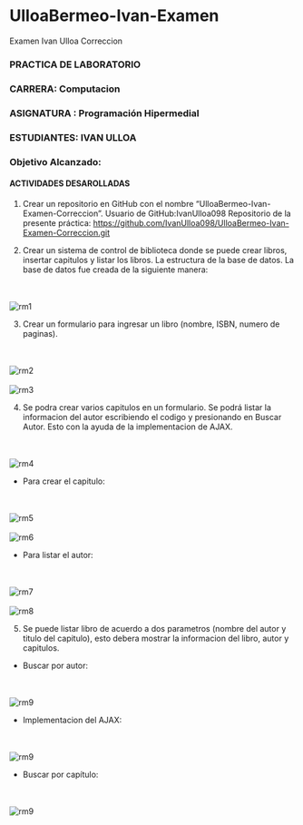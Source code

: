 # UlloaBermeo-Ivan-Examen
Examen Ivan Ulloa Correccion
### PRACTICA DE LABORATORIO
### CARRERA: Computacion
### ASIGNATURA : Programación Hipermedial
### ESTUDIANTES: IVAN ULLOA
### Objetivo Alcanzado:
#### ACTIVIDADES DESAROLLADAS
1.  Crear un repositorio en GitHub con el nombre “UlloaBermeo-Ivan-Examen-Correccion”.
	Usuario de GitHub:IvanUlloa098
	Repositorio de la presente práctica: https://github.com/IvanUlloa098/UlloaBermeo-Ivan-Examen-Correccion.git

2.  Crear un sistema de control de biblioteca donde se puede crear libros, insertar capitulos y listar los    libros. La estructura de la base de datos. La base de datos fue creada de la siguiente manera:
<br>
<br>
<img id="logo" src="/imagenesREADME/rme1.png" alt="rm1"/> 
<br>

3.  Crear un formulario para ingresar un libro (nombre, ISBN, numero de paginas).
<br>
<br>
<img id="logo" src="/imagenesREADME/rme2.png" alt="rm2"/> 
<br>
<br>
<img id="logo" src="/imagenesREADME/rme3.png" alt="rm3"/> 
<br>

4. Se podra crear varios capitulos en un formulario. Se podrá listar la informacion del autor escribiendo el codigo y presionando en Buscar Autor. Esto con la ayuda de la implementacion de AJAX.
<br>
<br>
<img id="logo" src="/imagenesREADME/rme4.png" alt="rm4"/> 
<br>

-   Para crear el capitulo:
<br>
<br>
<img id="logo" src="/imagenesREADME/rme5.png" alt="rm5"/> 
<br>
<br>
<img id="logo" src="/imagenesREADME/rme6.png" alt="rm6"/> 
<br>

-   Para listar el autor:
<br>
<br>
<img id="logo" src="/imagenesREADME/rme7.png" alt="rm7"/> 
<br>
<br>
<img id="logo" src="/imagenesREADME/rme8.png" alt="rm8"/> 
<br>

5.  Se puede listar libro de acuerdo a dos parametros (nombre del autor y titulo del capitulo), esto debera mostrar la informacion del libro, autor y capitulos.

- Buscar por autor:
<br>
<br>
<img id="logo" src="/imagenesREADME/rme9.png" alt="rm9"/>

- Implementacion del AJAX:
<br>
<br>
<img id="logo" src="/imagenesREADME/rme10.png" alt="rm9"/>

- Buscar por capítulo:
<br>
<br>
<img id="logo" src="/imagenesREADME/rme11.png" alt="rm9"/>